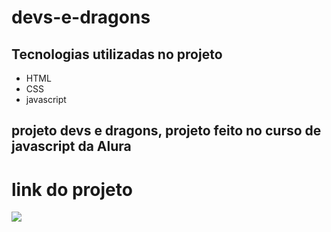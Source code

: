 # devs-e-dragons
## Tecnologias utilizadas no projeto
* HTML
* CSS
* javascript
## projeto devs e dragons, projeto feito no curso de javascript da Alura
# link do projeto
   <a href="https://anna-hub19.github.io/devs-e-dragons/" target="_blank"><img src="https://img.shields.io/badge/-DD-purple?style=for-the-badge&logo=aluraplayo&logoColor=white"></a>

